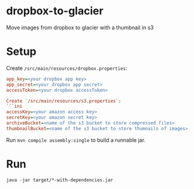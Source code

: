 dropbox-to-glacier
==================

Move images from dropbox to glacier with a thumbnail in s3

# Setup
Create `/src/main/resources/dropbox.properties`:
```ini
app_key=<your dropbox app key>
app_secret=<your dropbox app secret>
accessToken=<your dropbox accessToken>

Create `/src/main/resources/s3.properties`:
```ini
accessKey=<your amazon access key>
secretKey=<your amazon secret key>
archiveBucket=<name of the s3 bucket to store compressed files>
thumbnailBucket=<name of the s3 bucket to store thumnails of images>
```

Run `mvn compile assembly:single` to build a runnable jar.

# Run
`java -jar target/*-with-dependencies.jar`

